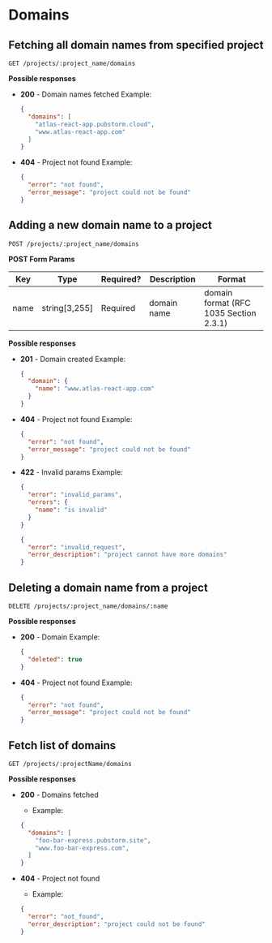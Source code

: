 # Domains

## Fetching all domain names from specified project

```
GET /projects/:project_name/domains
```

**Possible responses**

* **200** - Domain names fetched
  Example:
  ```json
  {
    "domains": [
      "atlas-react-app.pubstorm.cloud",
      "www.atlas-react-app.com"
    ]
  }
  ```

* **404** - Project not found
  Example:
  ```json
  {
    "error": "not found",
    "error_message": "project could not be found"
  }
  ```


## Adding a new domain name to a project

```
POST /projects/:project_name/domains
```

**POST Form Params**

| Key  | Type          | Required? | Description  | Format                                  |
| ---- | ------------- | --------- | ------------ | --------------------------------------- |
| name | string[3,255] | Required  | domain name  | domain format (RFC 1035 Section 2.3.1)  |

**Possible responses**

* **201** - Domain created
  Example:
  ```json
  {
    "domain": {
      "name": "www.atlas-react-app.com"
    }
  }
  ```

* **404** - Project not found
  Example:
  ```json
  {
    "error": "not found",
    "error_message": "project could not be found"
  }
  ```

* **422** - Invalid params
  Example:
  ```json
  {
    "error": "invalid_params",
    "errors": {
      "name": "is invalid"
    }
  }
  ```

  ```json
  {
    "error": "invalid_request",
    "error_description": "project cannot have more domains"
  }
  ```

## Deleting a domain name from a project

```
DELETE /projects/:project_name/domains/:name
```

**Possible responses**

* **200** - Domain
  Example:
  ```json
  {
    "deleted": true
  }
  ```

* **404** - Project not found
  Example:
  ```json
  {
    "error": "not found",
    "error_message": "project could not be found"
  }
  ```

## Fetch list of domains

```
GET /projects/:projectName/domains
```

**Possible responses**

* **200** - Domains fetched
  * Example:
  ```json
  {
    "domains": [
      "foo-bar-express.pubstorm.site",
      "www.foo-bar-express.com",
    ]
  }
  ```

* **404** - Project not found
  * Example:
  ```json
  {
    "error": "not_found",
    "error_description": "project could not be found"
  }
  ```
